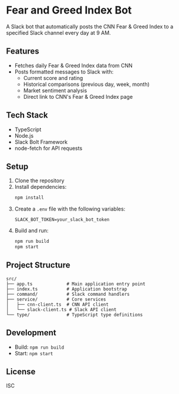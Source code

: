 # Fear and Greed Index Bot

A Slack bot that automatically posts the CNN Fear & Greed Index to a specified Slack channel every day at 9 AM.

## Features

- Fetches daily Fear & Greed Index data from CNN
- Posts formatted messages to Slack with:
  - Current score and rating
  - Historical comparisons (previous day, week, month)
  - Market sentiment analysis
  - Direct link to CNN's Fear & Greed Index page

## Tech Stack

- TypeScript
- Node.js
- Slack Bolt Framework
- node-fetch for API requests

## Setup

1. Clone the repository
2. Install dependencies:
   ```bash
   npm install
   ```
3. Create a `.env` file with the following variables:
   ```
   SLACK_BOT_TOKEN=your_slack_bot_token
   ```
4. Build and run:
   ```bash
   npm run build
   npm start
   ```

## Project Structure

```
src/
├── app.ts             # Main application entry point
├── index.ts           # Application bootstrap
├── command/           # Slack command handlers
├── service/           # Core services
│   ├── cnn-client.ts  # CNN API client
│   └── slack-client.ts # Slack API client
└── type/              # TypeScript type definitions
```

## Development

- Build: `npm run build`
- Start: `npm start`

## License

ISC
